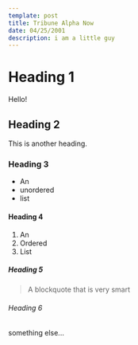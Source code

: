 ```yaml
---
template: post
title: Tribune Alpha Now
date: 04/25/2001
description: i am a little guy
---
```

# Heading 1
Hello!

## Heading 2
This is another heading.

### Heading 3
- An 
- unordered
- list

#### Heading 4
1. An 
2. Ordered
3. List

##### Heading 5
> A blockquote that is very smart

###### Heading 6
something else...

